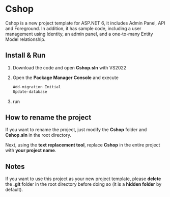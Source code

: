 # Cshop

Cshop is a new project template for ASP.NET 6, it includes Admin Panel, API and Foreground. In addition, it has sample code, including a user management using Identity, an admin panel, and a one-to-many Entity Model relationship.

## Install & Run

1. Download the code and open **Cshop.sln** with VS2022

2. Open the **Package Manager Console** and execute

   ```bash
   Add-migration Initial
   Update-database
   ```

3. run

## How to rename the project

If you want to rename the project, just modify the **Cshop** folder and **Cshop.sln** in the root directory. 

Next, using the **text replacement tool**, replace **Cshop** in the entire project with **your project name**.



## Notes

If you want to use this project as your new project template, please **delete** the **.git** folder in the root directory before doing so (it is a **hidden folder** by default).